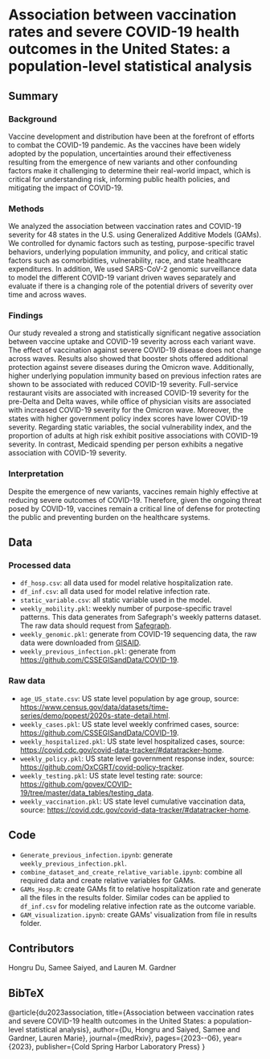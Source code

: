 # Association between vaccination rates and severe COVID-19 health outcomes in the United States: a population-level statistical analysis 
## Summary
### Background

Vaccine development and distribution have been at the forefront of efforts to combat the COVID-19 pandemic. As the vaccines have been widely adopted by the population, uncertainties around their effectiveness resulting from the emergence of new variants and other confounding factors make it challenging to determine their real-world impact, which is critical for understanding risk, informing public health policies, and mitigating the impact of COVID-19. 

### Methods
We analyzed the association between vaccination rates and COVID-19 severity for 48 states in the U.S. using Generalized Additive Models (GAMs). We controlled for dynamic factors such as testing, purpose-specific travel behaviors, underlying population immunity, and policy, and critical static factors such as comorbidities, vulnerability, race, and state healthcare expenditures. In addition, We used SARS-CoV-2 genomic surveillance data to model the different COVID-19 variant driven waves separately and evaluate if there is a changing role of the potential drivers of severity over time and across waves. 
 
### Findings
Our study revealed a strong and statistically significant negative association between vaccine uptake and COVID-19 severity across each variant wave. The effect of vaccination against severe COVID-19 disease does not change across waves. Results also showed that booster shots offered additional protection against severe diseases during the Omicron wave. Additionally, higher underlying population immunity based on previous infection rates are shown to be associated with reduced COVID-19 severity. Full-service restaurant visits are associated with increased COVID-19 severity for the pre-Delta and Delta waves, while office of physician visits are associated with increased COVID-19 severity for the Omicron wave. Moreover, the states with higher government policy index scores have lower COVID-19 severity. Regarding static variables, the social vulnerability index, and the proportion of adults at high risk exhibit positive associations with COVID-19 severity. In contrast, Medicaid spending per person exhibits a negative association with COVID-19 severity.

### Interpretation
Despite the emergence of new variants, vaccines remain highly effective at reducing severe outcomes of COVID-19. Therefore, given the ongoing threat posed by COVID-19, vaccines remain a critical line of defense for protecting the public and preventing burden on the healthcare systems. 


## Data
### Processed data
* `df_hosp.csv`: all data used for model relative hospitalization rate.
* `df_inf.csv`: all data used for model relative infection rate.
* `static_variable.csv`: all static variable used in the model. 
* `weekly_mobility.pkl`: weekly number of purpose-specific travel patterns. This data generates from Safegraph's weekly patterns dataset. The raw data should request from [Safegraph](https://www.safegraph.com/).
* `weekly_genomic.pkl`: generate from COVID-19 sequencing data, the raw data were downloaded from [GISAID](https://gisaid.org/).
* `weekly_previous_infection.pkl`: generate from https://github.com/CSSEGISandData/COVID-19.

### Raw data
* `age_US_state.csv`: US state level population by age group, source: https://www.census.gov/data/datasets/time-series/demo/popest/2020s-state-detail.html.
* `weekly_cases.pkl`: US state level weekly confrimed cases, source: https://github.com/CSSEGISandData/COVID-19.
* `weekly_hospitalized.pkl`: US state level hospitalized cases, source: https://covid.cdc.gov/covid-data-tracker/#datatracker-home.
* `weekly_policy.pkl`: US state level government response index, source: https://github.com/OxCGRT/covid-policy-tracker. 
* `weekly_testing.pkl`: US state level testing rate: source: https://github.com/govex/COVID-19/tree/master/data_tables/testing_data.
* `weekly_vaccination.pkl`: US state level cumulative vaccination data, source: https://covid.cdc.gov/covid-data-tracker/#datatracker-home.

## Code
* `Generate_previous_infection.ipynb`: generate `weekly_previous_infection.pkl`. 
* `combine_dataset_and_create_relative_variable.ipynb`: combine all required data and create relative variables for GAMs.
* `GAMs_Hosp.R`: create GAMs fit to relative hospitalization rate and generate all the files in the results folder. Similar codes can be applied to `df_inf.csv` for modeling relative infection rate as the outcome variable. 
* `GAM_visualization.ipynb`: create GAMs' visualization from file in results folder.

## Contributors
Hongru Du, Samee Saiyed, and Lauren M. Gardner

## BibTeX
@article{du2023association,
  title={Association between vaccination rates and severe COVID-19 health outcomes in the United States: a population-level statistical analysis},
  author={Du, Hongru and Saiyed, Samee and Gardner, Lauren Marie},
  journal={medRxiv},
  pages={2023--06},
  year={2023},
  publisher={Cold Spring Harbor Laboratory Press}
}
